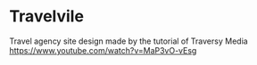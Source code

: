 # Travelvile
Travel agency site design made by the tutorial of Traversy Media https://www.youtube.com/watch?v=MaP3vO-vEsg
